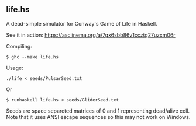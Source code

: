 life.hs
--------------------------

A dead-simple simulator for Conway's Game of Life in Haskell.

See it in action: https://asciinema.org/a/7gx6sbb86v1ccztq27uzxm06r

Compiling:
```
$ ghc --make life.hs
```

Usage:
```
./life < seeds/PulsarSeed.txt
```
Or
```
$ runhaskell life.hs < seeds/GliderSeed.txt
```

Seeds are space separeted matrices of 0 and 1 representing dead/alive cell.
Note that it uses ANSI escape sequences so this may not work on Windows.

